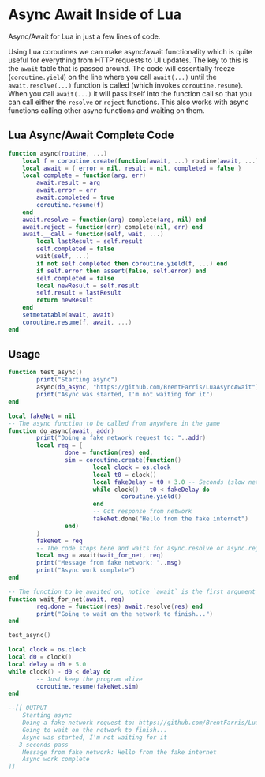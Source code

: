 # Async Await Inside of Lua
Async/Await for Lua in just a few lines of code.

Using Lua coroutines we can make async/await functionality which is quite useful for everything from HTTP requests to UI updates. The key to this is the `await` table that is passed around. The code will essentially freeze (`coroutine.yield`) on the line where you call `await(...)` until the `await.resolve(...)` function is called (which invokes `coroutine.resume`). When you call `await(...)` it will pass itself into the function call so that you can call either the `resolve` or `reject` functions. This also works with async functions calling other async functions and waiting on them.

## Lua Async/Await Complete Code
```lua
function async(routine, ...)
	local f = coroutine.create(function(await, ...) routine(await, ...) end)
	local await = { error = nil, result = nil, completed = false }
	local complete = function(arg, err)
		await.result = arg
		await.error = err
		await.completed = true
		coroutine.resume(f)
	end
	await.resolve = function(arg) complete(arg, nil) end
	await.reject = function(err) complete(nil, err) end
	await.__call = function(self, wait, ...)
		local lastResult = self.result
		self.completed = false
		wait(self, ...)
		if not self.completed then coroutine.yield(f, ...) end
		if self.error then assert(false, self.error) end
		self.completed = false
		local newResult = self.result
		self.result = lastResult
		return newResult
	end
	setmetatable(await, await)
	coroutine.resume(f, await, ...)
end
```

## Usage
```lua
function test_async()
        print("Starting async")
        async(do_async, "https://github.com/BrentFarris/LuaAsyncAwait")
        print("Async was started, I'm not waiting for it")
end

local fakeNet = nil
-- The async function to be called from anywhere in the game
function do_async(await, addr)
        print("Doing a fake network request to: "..addr)
        local req = {
                done = function(res) end,
                sim = coroutine.create(function()
                        local clock = os.clock
                        local t0 = clock()
                        local fakeDelay = t0 + 3.0 -- Seconds (slow network :P)
                        while clock() - t0 < fakeDelay do
                                coroutine.yield()
                        end
                        -- Got response from network
                        fakeNet.done("Hello from the fake internet")
                end)
        }
        fakeNet = req
        -- The code stops here and waits for async.resolve or async.reject before continuing
        local msg = await(wait_for_net, req)
        print("Message from fake network: "..msg)
        print("Async work complete")
end

-- The function to be awaited on, notice `await` is the first argument
function wait_for_net(await, req)
        req.done = function(res) await.resolve(res) end
        print("Going to wait on the network to finish...")
end

test_async()

local clock = os.clock
local d0 = clock()
local delay = d0 + 5.0
while clock() - d0 < delay do
        -- Just keep the program alive
        coroutine.resume(fakeNet.sim)
end

--[[ OUTPUT
	Starting async
	Doing a fake network request to: https://github.com/BrentFarris/LuaAsyncAwait
	Going to wait on the network to finish...
	Async was started, I'm not waiting for it
-- 3 seconds pass
	Message from fake network: Hello from the fake internet
	Async work complete
]]
```
